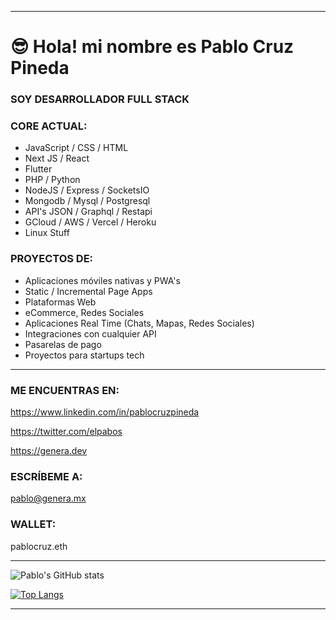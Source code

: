 
<hr>

# 😎 Hola! mi nombre es Pablo Cruz Pineda


### SOY DESARROLLADOR FULL STACK


### CORE ACTUAL:

- JavaScript / CSS / HTML
- Next JS / React
- Flutter
- PHP / Python 
- NodeJS / Express / SocketsIO
- Mongodb / Mysql / Postgresql
- API's JSON / Graphql / Restapi
- GCloud / AWS / Vercel / Heroku
- Linux Stuff


### PROYECTOS DE:

- Aplicaciones móviles nativas y PWA's
- Static / Incremental Page Apps
- Plataformas Web
- eCommerce, Redes Sociales
- Aplicaciones Real Time (Chats, Mapas, Redes Sociales)
- Integraciones con cualquier API
- Pasarelas de pago
- Proyectos para startups tech

<hr>

### ME ENCUENTRAS EN:

https://www.linkedin.com/in/pablocruzpineda

https://twitter.com/elpabos

https://genera.dev


### ESCRÍBEME A:

pablo@genera.mx

### WALLET:

pablocruz.eth

<hr>

![Pablo's GitHub stats](https://github-readme-stats.vercel.app/api?username=pablocruzpineda&hide=contribs,issues,prs&theme=buefy&show_icons=true&count_private=true) 

[![Top Langs](https://github-readme-stats.vercel.app/api/top-langs/?username=pablocruzpineda&layout=compact&count_private=true)](https://github.com/pablocruzpineda/github-readme-stats)

<hr>




